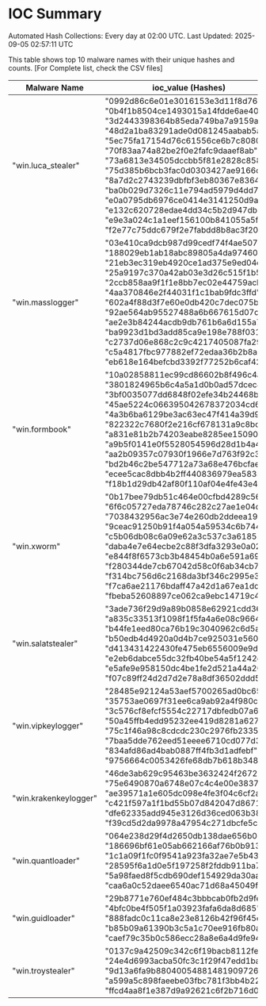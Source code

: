 # IOC Summary

Automated Hash Collections: Every day at 02:00 UTC. Last Updated: 2025-09-05 02:57:11 UTC

This table shows top 10 malware names with their unique hashes and counts. [For Complete list, check the CSV files]

| Malware Name | ioc_value (Hashes) | Count |
|--------------|--------------------|-------|
|  "win.luca_stealer" |  "0992d86c6e01e3016153e3d11f8d7691"<br> "0b4f1b8504ce1493015a14fdde6ae40e"<br> "3d2443398364b85eda749ba7a9159a09"<br> "48d2a1ba83291ade0d081245aabab5ae"<br> "5ec75fa17154d76c61556ce6b7c80809"<br> "70f83aa74a82be2f0e2fafc9daaef8ab"<br> "73a6813e34505dccbb5f81e2828c8584"<br> "75d385b6bcb3fac0d0303427ae9166df"<br> "8a7d2c2743239dbfbf3eb80367e83648"<br> "ba0b029d7326c11e794ad5979d4dd7fa"<br> "e0a0795db6976ce0414e3141250d9a77"<br> "e132c620728edae4dd34c5b2d947db37"<br> "e9e3a024c1a1eef156100b841055a5f4"<br> "f2e77c75ddc679f2e7fabdd8b8ac3f20" | 14 |
|  "win.masslogger" |  "03e410ca9dcb987d99cedf74f4ae5078"<br> "188029eb1ab18abc89805a4da974605f"<br> "21eb3ec319eb4920ce1ad375e9ed04df"<br> "25a9197c370a42ab03e3d26c515f1b5d"<br> "2ccb858aa9f1f1e8bb7ec02e44759acb"<br> "4aa370846e2f44031f1c1bab9fdc3ffd"<br> "602a4f88d3f7e60e0db420c7dec075bb"<br> "92ae564ab95527488a6b667615d07cff"<br> "ae2e3b84244acdb9db761b6a6d155a79"<br> "ba9923d1bd3add85ca9e198e788f0316"<br> "c2737d06e868c2c9c4217405087fa29d"<br> "c5a4817fbc977882ef72edaa36b2b8ac"<br> "eb618e164befcbd3392f77252b6caf42" | 13 |
|  "win.formbook" |  "10a02858811ec99cd86602b8f496c4ab"<br> "3801824965b6c4a5a1d0b0ad57dcec43"<br> "3bf0035077dd6848f02efe34b24468bc"<br> "45ae5224c066395042678372034cd6af"<br> "4a3b6ba6129be3ac63ec47f414a39d97"<br> "822322c7680f2e216cf678131a9c8bc7"<br> "a831e81b2b74203eabe8285ee1509000"<br> "a9b5f0141e0f5528054596d28d1b4a4a"<br> "aa2b09357c07930f1966e7d763f92c38"<br> "bd2b46c2be547712a73a68e476bcfaea"<br> "ecee5cac8dbb4b2ff440836979ea5835"<br> "f18b1d29db42af80f110af04e4fe43e4" | 12 |
|  "win.xworm" |  "0b17bee79db51c464e00cfbd4289c563"<br> "6f6c05727eda78746c282c27ae1e04d7"<br> "7038432956ac3e74e260db2ddeea1920"<br> "9ceac91250b91f4a054a59534c6b7442"<br> "c5b06db08c6a09e62a3c537c3a61851c"<br> "daba4e7e64ecbe2c88f3dfa3293e0a02"<br> "e844f8f6573cb3b48454b0a6e591a695"<br> "f280344de7cb67042d58c0f6ab34cb76"<br> "f314bc756d6c2168da3bf346c2995e39"<br> "f7ca6ae21176bdaff47a42d1a67ea1dc"<br> "fbeba52608897ce062ca9ebc14719c45" | 11 |
|  "win.salatstealer" |  "3ade736f29d9a89b0858e62921cdd362"<br> "a835c33513f1098f1f5fa4a6e08c9664"<br> "b44fe1eed80ca76b19c3040962c6d5ac"<br> "b50edb4d4920a0d4b7ce925031e56075"<br> "d413431422430fe475eb6556009e9d3f"<br> "e2eb6dabce55dc32fb40be54a5f1242e"<br> "e5afe9e958150dc4be1fe2d521a44a20"<br> "f07c89ff24d2d7d2e78a8df36502ddd5" | 8 |
|  "win.vipkeylogger" |  "28485e92124a53aef5700265ad0bc658"<br> "35753ae0697f31ee6ca9ab92a4f980c9"<br> "3c576cf8efcf5554c22717dbfedb07a6"<br> "50a45ffb4edd95232ee419d8281a6277"<br> "75c1f46a98c8cdcdc230c2976fb23351"<br> "7baa5dde762eed51eeee6710cd077d36"<br> "834afd86ad4bab0887ff4fb3d1adfebf"<br> "9756664c0053426fe68db7b618b348a9" | 8 |
|  "win.krakenkeylogger" |  "46de3ab629c95463be3632424f267279"<br> "75e6490870a6748e07c4c4e00e383782"<br> "ae39571a1e605dc098e4fe3f04c6cf2a"<br> "c421f597a1f1bd55b07d842047d86719"<br> "dfe62335add945e3126d36ced063b389"<br> "f39cd5d2da9978a47954c271dbcfe5c8" | 6 |
|  "win.quantloader" |  "064e238d29f4d2650db138dae656b0d1"<br> "186696bf61e05ab662166af76b0b913c"<br> "1c1a09f1fc0f9541a923fa32ae7e5b43"<br> "28595f6a1d0e5f197258f2fddb911ba7"<br> "5a98faed8f5cdb690def154929da30aa"<br> "caa6a0c52daee6540ac71d68a45049f9" | 6 |
|  "win.guidloader" |  "29b8771e760ef484c3bbbcab0fb2d9fe"<br> "4bfc0be4f505f1a03923fafa6da8d685"<br> "888fadc0c11ca8e23e8126b42f96f45e"<br> "b85b09a61390b3c5a1c70ee916fb80a3"<br> "caef79c35b0c586ecc28a8e6a4d9fe94" | 5 |
|  "win.troystealer" |  "0137c9a42509c342c6f19bacb8112fe3"<br> "24e4d6993acba50fc3c1f29f47edd1ba"<br> "9d13a6fa9b8804005488148190972696"<br> "a599a5c898faeebe03fbc781f3bb4b22"<br> "ffcd4aa8f1e387d9a92621c6f2b716d0" | 5 |
